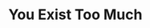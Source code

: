 ---
draft: false
slug: you-exist-too-much-a928807d
title: You Exist Too Much
type: books
params:
  authors:
  - Zaina Arafat
  bookTitle: You Exist Too Much
  book_description: 'On a hot day in Bethlehem, a 12-year-old Palestinian-American
    girl is yelled at by a group of men outside the Church of the Nativity. She has
    exposed her legs in a biblical city, an act they deem forbidden, and their judgement
    will echo on through her adolescence. When our narrator finally admits to her
    mother that she is queer, her mother''s response only intensifies a sense of shame:
    "You exist too much," she tells her daughter.Told in vignettes that flash between
    the U.S. and the Middle East--from New York to Jordan, Lebanon, and Palestine--Zaina
    Arafat''s debut novel traces her protagonist''s progress from blushing teen to
    sought-after DJ and aspiring writer. In Brooklyn, she moves into an apartment
    with her first serious girlfriend and tries to content herself with their comfortable
    relationship. But soon her longings, so closely hidden during her teenage years,
    explode out into reckless romantic encounters and obsessions with other people.Her
    desire to thwart her own destructive impulses will eventually lead her to The
    Ledge, an unconventional treatment center that identifies her affliction as "love
    addiction." In this strange, enclosed society she will start to consider the unnerving
    similarities between her own internal traumas and divisions and those of the places
    that have formed her.Opening up the fantasies and desires of one young woman caught
    between cultural, religious, and sexual identities,You Exist Too Muchis a captivating
    story charting two of our most intense longings: for love, and a place to call
    home.'
  cover: https://images-na.ssl-images-amazon.com/images/S/compressed.photo.goodreads.com/books/1570133456i/41720140.jpg
  isbn: 0349701776
  languages:
  - Английский
  goodreads_link: https://www.goodreads.com/book/show/41720140-you-exist-too-much
  page_count: '268'
  publication_year: '2020'
  russian_audioversion: 'no'
  russian_translation_status: does_not_exist
  short_book_description: On a hot day in Bethlehem, a 12-year-old Palestinian-American
    girl is yelled at by a group of men outside the Church of the Nativity. She has
    exposed her legs in a biblical city, an act they deem...
  tags:
  - Fiction lesbian
  - LGBTQ+
  - Lambda Literary Award Winner
  - Lambda Literary Awards
  - Lesbians fiction
  - Palestinian American girls
  - contemporary
  - feminism
  - fiction
  - lesbian
  - literary fiction
  - novels
  - queer
---